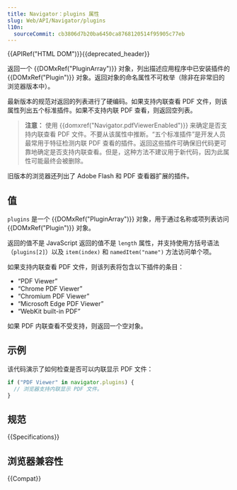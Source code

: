 ```yaml
---
title: Navigator：plugins 属性
slug: Web/API/Navigator/plugins
l10n:
  sourceCommit: cb3806d7b20ba6450ca8768120514f95905c77eb
---
```


{{APIRef("HTML DOM")}}{{deprecated_header}}

返回一个 {{DOMxRef("PluginArray")}} 对象，列出描述应用程序中已安装插件的 {{DOMxRef("Plugin")}} 对象。返回对象的命名属性不可枚举（除非在非常旧的浏览器版本中）。

最新版本的规范对返回的列表进行了硬编码。如果支持内联查看 PDF 文件，则该属性列出五个标准插件。如果不支持内联 PDF 查看，则返回空列表。

> **注意：** 使用 {{domxref("Navigator.pdfViewerEnabled")}} 来确定是否支持内联查看 PDF 文件。不要从该属性中推断。“五个标准插件”是开发人员最常用于特征检测内联 PDF 查看的插件。返回这些插件可确保旧代码更可靠地确定是否支持内联查看。但是，这种方法不建议用于新代码，因为此属性可能最终会被删除。

旧版本的浏览器还列出了 Adobe Flash 和 PDF 查看器扩展的插件。

## 值

`plugins` 是一个 {{DOMxRef("PluginArray")}} 对象，用于通过名称或项列表访问 {{DOMxRef("Plugin")}} 对象。

返回的值不是 JavaScript 返回的值不是 `length` 属性，并支持使用方括号语法（`plugins[2]`）以及 `item(index)` 和 `namedItem("name")` 方法访问单个项。

如果支持内联查看 PDF 文件，则该列表将包含以下插件的条目：

- “PDF Viewer”
- “Chrome PDF Viewer”
- “Chromium PDF Viewer”
- “Microsoft Edge PDF Viewer”
- “WebKit built-in PDF”

如果 PDF 内联查看不受支持，则返回一个空对象。

## 示例

该代码演示了如何检查是否可以内联显示 PDF 文件：

```js
if ("PDF Viewer" in navigator.plugins) {
  // 浏览器支持内联显示 PDF 文件。
}
```

## 规范

{{Specifications}}

## 浏览器兼容性

{{Compat}}
